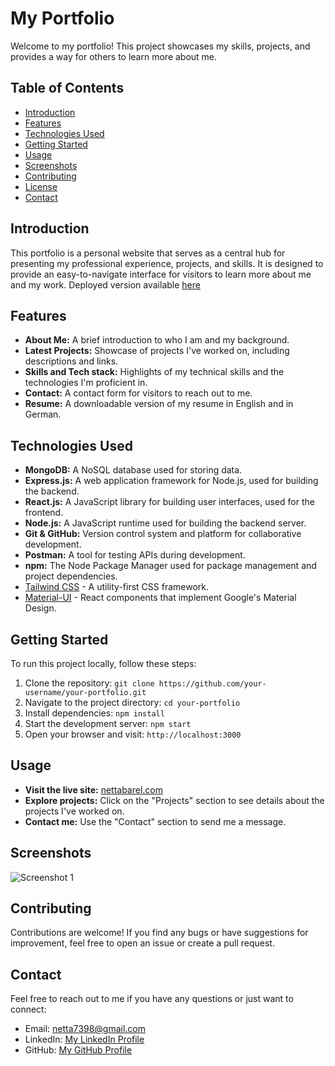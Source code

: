 # My Portfolio

Welcome to my portfolio! This project showcases my skills, projects, and provides a way for others to learn more about me.

## Table of Contents

- [Introduction](#introduction)
- [Features](#features)
- [Technologies Used](#technologies-used)
- [Getting Started](#getting-started)
- [Usage](#usage)
- [Screenshots](#screenshots)
- [Contributing](#contributing)
- [License](#license)
- [Contact](#contact)

## Introduction

This portfolio is a personal website that serves as a central hub for presenting my professional experience, projects, and skills. It is designed to provide an easy-to-navigate interface for visitors to learn more about me and my work. Deployed version available [here](nettabarel.com)

## Features

- **About Me:** A brief introduction to who I am and my background.
- **Latest Projects:** Showcase of projects I've worked on, including descriptions and links.
- **Skills and Tech stack:** Highlights of my technical skills and the technologies I'm proficient in.
- **Contact:** A contact form for visitors to reach out to me.
- **Resume:** A downloadable version of my resume in English and in German.

## Technologies Used

- **MongoDB:** A NoSQL database used for storing data.
- **Express.js:** A web application framework for Node.js, used for building the backend.
- **React.js:** A JavaScript library for building user interfaces, used for the frontend.
- **Node.js:** A JavaScript runtime used for building the backend server.
- **Git & GitHub:** Version control system and platform for collaborative development.
- **Postman:** A tool for testing APIs during development.
- **npm:** The Node Package Manager used for package management and project dependencies.
- [Tailwind CSS](https://tailwindcss.com/) - A utility-first CSS framework.
- [Material-UI](https://mui.com/) - React components that implement Google's Material Design.

## Getting Started

To run this project locally, follow these steps:

1. Clone the repository: `git clone https://github.com/your-username/your-portfolio.git`
2. Navigate to the project directory: `cd your-portfolio`
3. Install dependencies: `npm install`
4. Start the development server: `npm start`
5. Open your browser and visit: `http://localhost:3000`

## Usage

- **Visit the live site:** [nettabarel.com](nettabarel.com)
- **Explore projects:** Click on the "Projects" section to see details about the projects I've worked on.
- **Contact me:** Use the "Contact" section to send me a message.

## Screenshots

![Screenshot 1](![portfolio-screenshot](https://github.com/Netta8/Portfolio/assets/118278167/521771a1-c5f3-4138-872d-8f33c6cea9d9])
)

## Contributing

Contributions are welcome! If you find any bugs or have suggestions for improvement, feel free to open an issue or create a pull request.

## Contact

Feel free to reach out to me if you have any questions or just want to connect:

- Email: [netta7398@gmail.com](mailto:netta7398@gmail.com)
- LinkedIn: [My LinkedIn Profile](https://www.linkedin.com/in/netta-barel/)
- GitHub: [My GitHub Profile](https://github.com/Netta8/)
